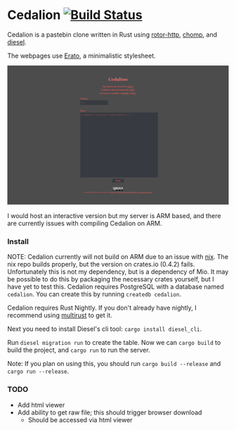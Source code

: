 # Cedalion [![Build Status](https://travis-ci.org/nokaa/cedalion.svg?branch=master)](https://travis-ci.org/nokaa/cedalion)
Cedalion is a pastebin clone written in Rust using [rotor-http](https://github.com/tailhook/rotor-http), [chomp](https://github.com/m4rw3r/chomp), and [diesel](https://github.com/sgrif/diesel).

The webpages use [Erato](https://github.com/nokaa/erato), a minimalistic stylesheet.

<img src="cedalion.png"/>

I would host an interactive version but my server is ARM based, and there are currently issues with compiling Cedalion on ARM.

### Install
NOTE: Cedalion currently will not build on ARM due to an issue with [nix](https://github.com/nix-rust/nix). The nix repo builds properly, but the version on crates.io (0.4.2) fails. Unfortunately this is not my dependency, but is a dependency of Mio. It may be possible to do this by packaging the necessary crates yourself, but I have yet to test this.
Cedalion requires PostgreSQL with a database named `cedalion`. You can create this by running `createdb cedalion`.

Cedalion requires Rust Nightly. If you don't already have nightly, I recommend using [multirust](https://github.com/brson/multirust) to get it.

Next you need to install Diesel's cli tool: `cargo install diesel_cli`.

Run `diesel migration run` to create the table. Now we can `cargo build` to build the project, and `cargo run` to run the server.

Note: If you plan on using this, you should run `cargo build --release` and `cargo run --release`.

### TODO
- Add html viewer
- Add ability to get raw file; this should trigger browser download
  - Should be accessed via html viewer
